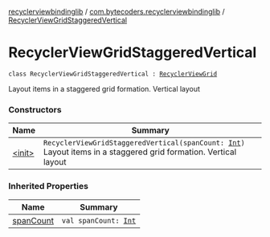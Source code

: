 [recyclerviewbindinglib](../../index.md) / [com.bytecoders.recyclerviewbindinglib](../index.md) / [RecyclerViewGridStaggeredVertical](./index.md)

# RecyclerViewGridStaggeredVertical

`class RecyclerViewGridStaggeredVertical : `[`RecyclerViewGrid`](../-recycler-view-grid/index.md)

Layout items in a staggered grid formation. Vertical layout

### Constructors

| Name | Summary |
|---|---|
| [&lt;init&gt;](-init-.md) | `RecyclerViewGridStaggeredVertical(spanCount: `[`Int`](https://kotlinlang.org/api/latest/jvm/stdlib/kotlin/-int/index.html)`)`<br>Layout items in a staggered grid formation. Vertical layout |

### Inherited Properties

| Name | Summary |
|---|---|
| [spanCount](../-recycler-view-grid/span-count.md) | `val spanCount: `[`Int`](https://kotlinlang.org/api/latest/jvm/stdlib/kotlin/-int/index.html) |
